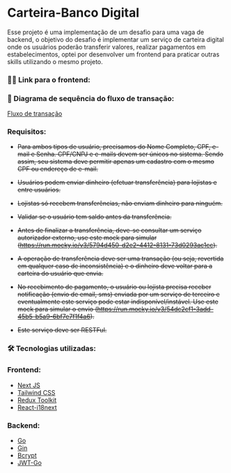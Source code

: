 # Carteira-Banco Digital

Esse projeto é uma implementação de um desafio para uma vaga de backend, o objetivo do desafio é implementar um serviço de carteira digital onde os usuários poderão transferir valores, realizar pagamentos em estabelecimentos, optei por desenvolver um frontend para praticar outras skills utilizando o mesmo projeto.

### 🕵️‍♂️ Link para o frontend:

### 🧾 Diagrama de sequência do fluxo de transação:

[Fluxo de transação](./api/docs/Diagrama%20fluxo%20de%20transação.pdf)

### Requisitos:

- ~~Para ambos tipos de usuário, precisamos do Nome Completo, CPF, e-mail e Senha. CPF/CNPJ e e-mails devem ser únicos no sistema. Sendo assim, seu sistema deve permitir apenas um cadastro com o mesmo CPF ou endereço de e-mail.~~

- ~~Usuários podem enviar dinheiro (efetuar transferência) para lojistas e entre usuários.~~

- ~~Lojistas só recebem transferências, não enviam dinheiro para ninguém.~~

- ~~Validar se o usuário tem saldo antes da transferência.~~

- ~~Antes de finalizar a transferência, deve-se consultar um serviço autorizador externo, use este mock para simular (https://run.mocky.io/v3/5794d450-d2e2-4412-8131-73d0293ac1cc).~~

- ~~A operação de transferência deve ser uma transação (ou seja, revertida em qualquer caso de inconsistência) e o dinheiro deve voltar para a carteira do usuário que envia.~~

- ~~No recebimento de pagamento, o usuário ou lojista precisa receber notificação (envio de email, sms) enviada por um serviço de terceiro e eventualmente este serviço pode estar indisponível/instável. Use este mock para simular o envio (https://run.mocky.io/v3/54dc2cf1-3add-45b5-b5a9-6bf7e7f1f4a6).~~

- ~~Este serviço deve ser RESTFul.~~

### 🛠 Tecnologias utilizadas:

###  Frontend:
- [Next JS](https://nextjs.org/)
- [Tailwind CSS](https://tailwindcss.com/)
- [Redux Toolkit](https://redux-toolkit.js.org/)
- [React-i18next](https://react.i18next.com/)

### Backend:
 - [Go](https://go.dev/)
 - [Gin](https://gin-gonic.com)
 - [Bcrypt](https://pkg.go.dev/golang.org/x/crypto/bcrypt)
 - [JWT-Go](https://github.com/dgrijalva/jwt-go)